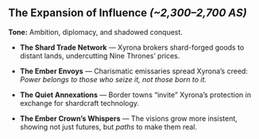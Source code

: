 ## **The Expansion of Influence** _(~2,300–2,700 AS)_

**Tone:** Ambition, diplomacy, and shadowed conquest.

- **The Shard Trade Network** — Xyrona brokers shard-forged goods to distant lands, undercutting Nine Thrones’ prices.
    
- **The Ember Envoys** — Charismatic emissaries spread Xyrona’s creed: _Power belongs to those who seize it, not those born to it._
    
- **The Quiet Annexations** — Border towns “invite” Xyrona’s protection in exchange for shardcraft technology.
    
- **The Ember Crown’s Whispers** — The visions grow more insistent, showing not just futures, but _paths_ to make them real.